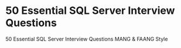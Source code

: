 # 50 Essential SQL Server Interview Questions 
 50 Essential SQL Server Interview Questions  MANG & FAANG Style
